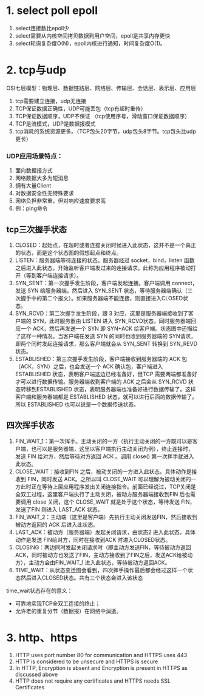 # 1. select poll epoll
1. select连接数比epoll少
2. select需要从内核空间拷贝数据到用户空间，epoll是共享内存更快
3. select轮询复杂度O(N)，epoll内核进行通知，时间复杂度O(1)。

# 2. tcp与udp
OSI七层模型：物理层、数据链路层、网络层、传输层、会话层、表示层、应用层

1. tcp需要建立连接，udp无连接
2. TCP保证数据正确性，UDP可能丢包（tcp有超时重传）
3. TCP保证数据顺序，UDP不保证 （tcp使用序号，滑动窗口保证数据顺序）
4. TCP是流模式，UDP是数据报模式 
5. tcp消耗的系统资源更多。（TCP包头20字节，udp包头8字节。tcp包头比udp更长）

### UDP应用场景特点：
  1. 面向数据报方式
  2. 网络数据大多为短消息 
  3. 拥有大量Client
  4. 对数据安全性无特殊要求
  5. 网络负担非常重，但对响应速度要求高
  6. 例：ping命令

## tcp三次握手状态
1. CLOSED：起始点，在超时或者连接关闭时候进入此状态，这并不是一个真正的状态，而是这个状态图的假想起点和终点。
2. LISTEN：服务器端等待连接的状态。服务器经过 socket，bind，listen 函数之后进入此状态，开始监听客户端发过来的连接请求。此称为应用程序被动打开（等到客户端连接请求）。
3. SYN_SENT：第一次握手发生阶段，客户端发起连接。客户端调用 connect，发送 SYN 给服务器端，然后进入 SYN_SENT 状态，等待服务器端确认（三次握手中的第二个报文）。如果服务器端不能连接，则直接进入CLOSED状态。
4. SYN_RCVD：第二次握手发生阶段，跟 3 对应，这里是服务器端接收到了客户端的 SYN，此时服务器由 LISTEN 进入 SYN_RCVD状态，同时服务器端回应一个 ACK，然后再发送一个 SYN 即 SYN+ACK 给客户端。状态图中还描绘了这样一种情况，当客户端在发送 SYN 的同时也收到服务器端的 SYN请求，即两个同时发起连接请求，那么客户端就会从 SYN_SENT 转换到 SYN_REVD 状态。
5. ESTABLISHED：第三次握手发生阶段，客户端接收到服务器端的 ACK 包（ACK，SYN）之后，也会发送一个 ACK 确认包，客户端进入 ESTABLISHED 状态，表明客户端这边已经准备好，但TCP 需要两端都准备好才可以进行数据传输。服务器端收到客户端的 ACK 之后会从 SYN_RCVD 状态转移到ESTABLISHED 状态，表明服务器端也准备好进行数据传输了。这样客户端和服务器端都是 ESTABLISHED 状态，就可以进行后面的数据传输了。所以 ESTABLISHED 也可以说是一个数据传送状态。

## 四次挥手状态
1. FIN_WAIT_1：第一次挥手。主动关闭的一方（执行主动关闭的一方既可以是客户端，也可以是服务器端，这里以客户端执行主动关闭为例），终止连接时，发送 FIN 给对方，然后等待对方返回 ACK 。调用 close() 第一次挥手就进入此状态。
2. CLOSE_WAIT：接收到FIN 之后，被动关闭的一方进入此状态。具体动作是接收到 FIN，同时发送 ACK。之所以叫 CLOSE_WAIT 可以理解为被动关闭的一方此时正在等待上层应用程序发出关闭连接指令。前面已经说过，TCP关闭是全双工过程，这里客户端执行了主动关闭，被动方服务器端接收到FIN 后也需要调用 close 关闭，这个 CLOSE_WAIT 就是处于这个状态，等待发送 FIN，发送了FIN 则进入 LAST_ACK 状态。
3. FIN_WAIT_2：主动端（这里是客户端）先执行主动关闭发送FIN，然后接收到被动方返回的 ACK 后进入此状态。
4. LAST_ACK：被动方（服务器端）发起关闭请求，由状态2 进入此状态，具体动作是发送 FIN给对方，同时在接收到ACK 时进入CLOSED状态。
5. CLOSING：两边同时发起关闭请求时（即主动方发送FIN，等待被动方返回ACK，同时被动方也发送了FIN，主动方接收到了FIN之后，发送ACK给被动方），主动方会由FIN_WAIT_1 进入此状态，等待被动方返回ACK。
6. TIME_WAIT：从状态变迁图会看到，四次挥手操作最后都会经过这样一个状态然后进入CLOSED状态。共有三个状态会进入该状态

time_wait状态存在的意义：
- 可靠地实现TCP全双工连接的终止；
- 允许老的重复分节（数据报）在网络中消逝。

# 3. http、https
1. HTTP uses port number 80 for communication and HTTPS uses 443
2. HTTP is considered to be unsecure and HTTPS is secure
4. In HTTP, Encryption is absent and Encryption is present in HTTPS as discussed above
5. HTTP does not require any certificates and HTTPS needs SSL Certificates
